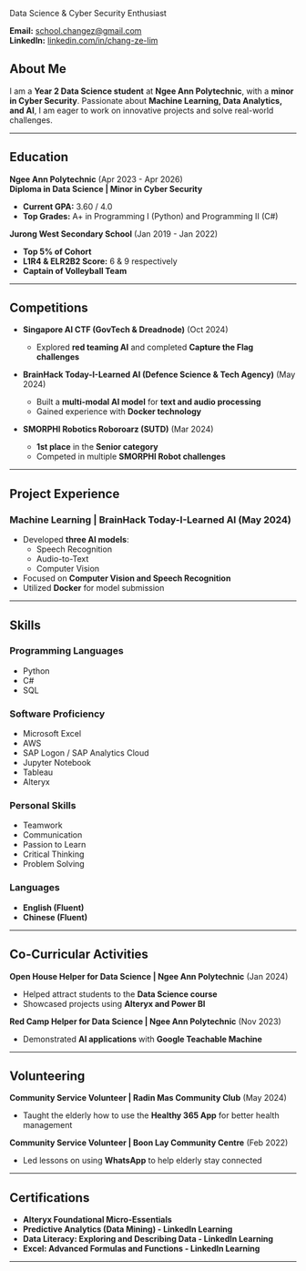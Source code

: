 Data Science & Cyber Security Enthusiast  

**Email:** school.changez@gmail.com  
**LinkedIn:** [linkedin.com/in/chang-ze-lim](https://www.linkedin.com/in/lim-chang-ze/)  

## About Me  

I am a **Year 2 Data Science student** at **Ngee Ann Polytechnic**, with a **minor in Cyber Security**. Passionate about **Machine Learning, Data Analytics, and AI**, I am eager to work on innovative projects and solve real-world challenges.  

---

## Education  

**Ngee Ann Polytechnic** (Apr 2023 - Apr 2026)  
**Diploma in Data Science | Minor in Cyber Security**  
- **Current GPA:** 3.60 / 4.0  
- **Top Grades:** A+ in Programming I (Python) and Programming II (C#)  

**Jurong West Secondary School** (Jan 2019 - Jan 2022)  
- **Top 5% of Cohort**  
- **L1R4 & ELR2B2 Score:** 6 & 9 respectively  
- **Captain of Volleyball Team**  

---

## Competitions  

- **Singapore AI CTF (GovTech & Dreadnode)** (Oct 2024)  
  - Explored **red teaming AI** and completed **Capture the Flag challenges**  

- **BrainHack Today-I-Learned AI (Defence Science & Tech Agency)** (May 2024)  
  - Built a **multi-modal AI model** for **text and audio processing**  
  - Gained experience with **Docker technology**  

- **SMORPHI Robotics Roboroarz (SUTD)** (Mar 2024)  
  - **1st place** in the **Senior category**  
  - Competed in multiple **SMORPHI Robot challenges**  

---

## Project Experience  

### Machine Learning | BrainHack Today-I-Learned AI (May 2024)  
- Developed **three AI models**:  
  - Speech Recognition  
  - Audio-to-Text  
  - Computer Vision  
- Focused on **Computer Vision and Speech Recognition**  
- Utilized **Docker** for model submission  

---

## Skills  

### Programming Languages  
- Python  
- C#  
- SQL  

### Software Proficiency  
- Microsoft Excel  
- AWS  
- SAP Logon / SAP Analytics Cloud  
- Jupyter Notebook  
- Tableau  
- Alteryx  

### Personal Skills  
- Teamwork  
- Communication  
- Passion to Learn  
- Critical Thinking  
- Problem Solving  

### Languages  
- **English (Fluent)**  
- **Chinese (Fluent)**  

---

## Co-Curricular Activities  

**Open House Helper for Data Science | Ngee Ann Polytechnic** (Jan 2024)  
- Helped attract students to the **Data Science course**  
- Showcased projects using **Alteryx and Power BI**  

**Red Camp Helper for Data Science | Ngee Ann Polytechnic** (Nov 2023)  
- Demonstrated **AI applications** with **Google Teachable Machine**  

---

## Volunteering  

**Community Service Volunteer | Radin Mas Community Club** (May 2024)  
- Taught the elderly how to use the **Healthy 365 App** for better health management  

**Community Service Volunteer | Boon Lay Community Centre** (Feb 2022)  
- Led lessons on using **WhatsApp** to help elderly stay connected  

---

## Certifications  

- **Alteryx Foundational Micro-Essentials**  
- **Predictive Analytics (Data Mining) - LinkedIn Learning**  
- **Data Literacy: Exploring and Describing Data - LinkedIn Learning**  
- **Excel: Advanced Formulas and Functions - LinkedIn Learning**  

---
